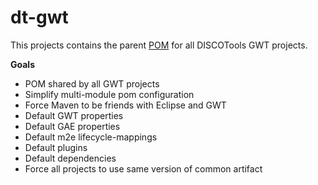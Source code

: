 dt-gwt
======

This projects contains the parent [POM](http://maven.apache.org/pom.html) for all DISCOTools GWT projects. 

**Goals**
* POM shared by all GWT projects
* Simplify multi-module pom configuration
* Force Maven to be friends with Eclipse and GWT
* Default GWT properties
* Default GAE properties
* Default m2e lifecycle-mappings
* Default plugins
* Default dependencies
* Force all projects to use same version of common artifact
